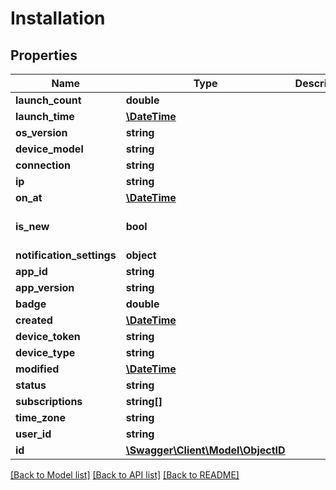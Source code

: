 # Installation

## Properties
Name | Type | Description | Notes
------------ | ------------- | ------------- | -------------
**launch_count** | **double** |  | [optional] 
**launch_time** | [**\DateTime**](\DateTime.md) |  | [optional] 
**os_version** | **string** |  | [optional] 
**device_model** | **string** |  | [optional] 
**connection** | **string** |  | [optional] 
**ip** | **string** |  | [optional] 
**on_at** | [**\DateTime**](\DateTime.md) |  | [optional] 
**is_new** | **bool** |  | [optional] [default to false]
**notification_settings** | **object** |  | [optional] 
**app_id** | **string** |  | 
**app_version** | **string** |  | [optional] 
**badge** | **double** |  | [optional] 
**created** | [**\DateTime**](\DateTime.md) |  | [optional] 
**device_token** | **string** |  | 
**device_type** | **string** |  | 
**modified** | [**\DateTime**](\DateTime.md) |  | [optional] 
**status** | **string** |  | [optional] 
**subscriptions** | **string[]** |  | [optional] 
**time_zone** | **string** |  | [optional] 
**user_id** | **string** |  | [optional] 
**id** | [**\Swagger\Client\Model\ObjectID**](ObjectID.md) |  | [optional] 

[[Back to Model list]](../README.md#documentation-for-models) [[Back to API list]](../README.md#documentation-for-api-endpoints) [[Back to README]](../README.md)


